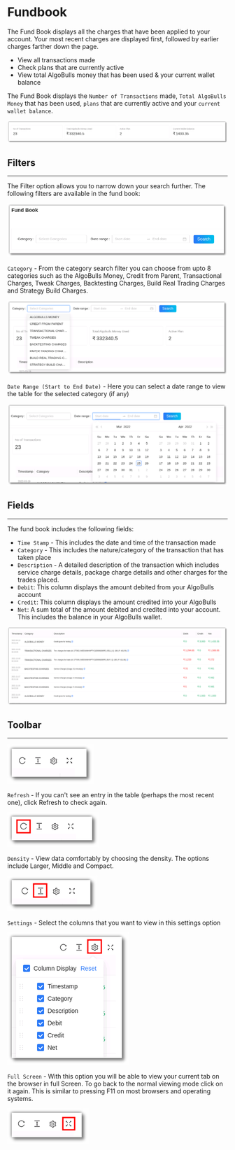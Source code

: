 # Fundbook

The Fund Book displays all the charges that have been applied to your account. Your most recent charges are displayed first, followed by earlier charges farther down the page. 

* View all transactions made 
* Check plans that are currently active 
* View total AlgoBulls money that has been used & your current wallet balance 

The Fund Book displays the `Number of Transactions` made, `Total AlgoBulls Money` that has been used, `plans` that are currently active and your `current wallet balance`. 

![Fundbook](imgs/fb1.png)

## Filters
---
The Filter option allows you to narrow down your search further. The following filters are available in the fund book:

![Filters](imgs/fb2.png)

`Category` - From the category search filter you can choose from upto 8 categories such as the AlgoBulls Money, Credit from Parent, Transactional Charges, Tweak Charges, Backtesting Charges, Build Real Trading Charges and Strategy Build Charges. 

![Filters](imgs/fb3.png)

`Date Range (Start to End Date)` - Here you can select a date range to view the table for the selected category (if any)

![Filters](imgs/fb4.png)

## Fields
---
The fund book includes the following fields: 

* `Time Stamp` - This includes the date and time of the transaction made
* `Category` -  This includes the nature/category of the transaction that has taken place
* `Description` - A detailed description of the transaction which includes service charge details, package charge details and other charges for the trades placed.
* `Debit`: This column displays the amount debited from your AlgoBulls account
* `Credit`: This column displays the amount credited into your AlgoBulls
* `Net`: A sum total of the amount debited and credited into your account. This includes the balance in your AlgoBulls wallet.

[ ![Fundbook](imgs/fb5.png "Click to Enlarge or Ctrl+Click to open in a new Tab") ](imgs/fb5.png)

## Toolbar
---
![Filters](imgs/toolbar1.png)

`Refresh` - If you can't see an entry in the table (perhaps the most recent one), click Refresh to check again.

![Filters](imgs/toolbar3.png)

`Density` - View data comfortably by choosing the density. The options include Larger, Middle and Compact. 

![Filters](imgs/toolbar4.png)

`Settings` - Select the columns that you want to view in this settings option

![Filters](imgs/toolbar5_fundbook.png)

`Full Screen` - With this option you will be able to view your current tab on the browser in full Screen. To go back to the normal viewing mode click on it again. This is similar to pressing F11 on most browsers and operating systems.

![Filters](imgs/toolbar6.png)